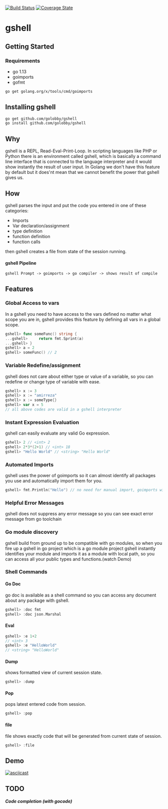 [![Build Status](https://travis-ci.org/golobby/gshell.png?branch=master)](https://travis-ci.org/golobby/gshell)
[![Coverage State](https://coveralls.io/repos/github/golobby/gshell/badge.png?branch=master)](https://coveralls.io/github/golobby/gshell)
# gshell
## Getting Started

### Requirements
- go 1.13
- goimports
- gofmt
```bash
go get golang.org/x/tools/cmd/goimports
```

## Installing gshell
```bash
go get github.com/golobby/gshell
go install github.com/golobby/gshell
```
####
## Why
gshell is a REPL, Read-Eval-Print-Loop. In scripting languages like PHP or Python there is an environment called gshell, which is 
basically a command line interface that is connected to the language interpreter and it would show instantly the result of 
user input. In Golang we don't have this feature by default but it does'nt mean that we cannot benefit the power that gshell gives
us.

## How
gshell parses the input and put the code you entered in one of these categories:
- Imports
- Var declaration/assignment
- type definition
- function definition
- function calls

then gshell creates a file from state of the session running.

#### gshell Pipeline
`gshell Prompt -> goimports -> go compiler -> shows result of compile`

## Features

### Global Access to vars
In a gshell you need to have access to the vars defined no matter what scope you are in, gshell provides this feature by
defining all vars in a global scope.
```go
gshell> func someFunc() string {
...gshell>     return fmt.Sprint(a)
...gshell> }
gshell> a = 2
gshell> someFunc() // 2
```

### Variable Redefine/assignment
gshell does not care about either type or value of a variable, so you can redefine or change type of variable with ease.
```go
gshell> x := 3
gshell> x := "amirreza"
gshell> x := someType{}
gshell> var x = 5
// all above codes are valid in a gshell interpreter
```

### Instant Expression Evaluation
gshell can easily evaluate any valid Go expression.
```go
gshell> 2 // <int> 2
gshell> 2*3*(2+1) // <int> 18
gshell> "Hello World" // <string> "Hello World"
```

### Automated Imports
gshell uses the power of goimports so it can almost identify all packages you use and automatically import them for you.
```go
gshell> fmt.Println("Hello") // no need for manual import, goimports will take care of that
```

### Helpful Error Messages
gshell does not suppress any error message so you can see exact error message from go toolchain

### Go module discovery
gshell build from ground up to be compatible with go modules, so when you fire up a gshell in go project which is a go module project
gshell instantly identifies your module and imports it as a module with local path, so you can access all your public 
types and functions.(watch Demo)

### Shell Commands

#### Go Doc
go doc is available as a shell command so you can access any document about any package with gshell.
```go
gshell> :doc fmt
gshell> :doc json.Marshal
```
#### Eval
```go
gshell> :e 1+2
// <int> 3
gshell> :e "HelloWorld"
// <string> "HelloWorld"
```
#### Dump
shows formatted view of current session state.
```go
gshell> :dump
```
#### Pop
pops latest entered code from session.
```go
gshell> :pop
```

#### file
file shows exactly code that will be generated from current state of session.
```go
gshell> :file
```
## Demo
[![asciicast](https://asciinema.org/a/273628.svg)](https://asciinema.org/a/273628)
## TODO
##### Code completion (with gocode)
